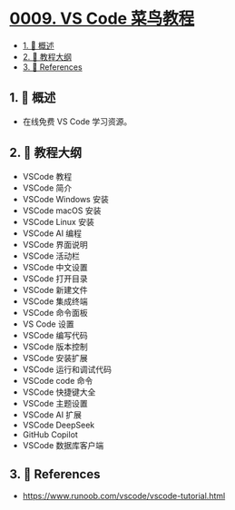 # [0009. VS Code 菜鸟教程](https://github.com/Tdahuyou/TNotes.vscode/tree/main/notes/0009.%20VS%20Code%20%E8%8F%9C%E9%B8%9F%E6%95%99%E7%A8%8B)

<!-- region:toc -->

- [1. 📝 概述](#1--概述)
- [2. 📒 教程大纲](#2--教程大纲)
- [3. 🔗 References](#3--references)

<!-- endregion:toc -->

## 1. 📝 概述

- 在线免费 VS Code 学习资源。

## 2. 📒 教程大纲

- VSCode 教程
- VSCode 简介
- VSCode Windows 安装
- VSCode macOS 安装
- VSCode Linux 安装
- VSCode AI 编程
- VSCode 界面说明
- VSCode 活动栏
- VSCode 中文设置
- VSCode 打开目录
- VSCode 新建文件
- VSCode 集成终端
- VSCode 命令面板
- VS Code 设置
- VSCode 编写代码
- VSCode 版本控制
- VSCode 安装扩展
- VSCode 运行和调试代码
- VSCode code 命令
- VSCode 快捷键大全
- VSCode 主题设置
- VSCode AI 扩展
- VSCode DeepSeek
- GitHub Copilot
- VSCode 数据库客户端

## 3. 🔗 References

- https://www.runoob.com/vscode/vscode-tutorial.html

